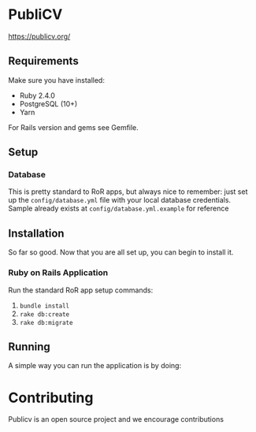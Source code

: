 # PubliCV
https://publicv.org/

## Requirements

Make sure you have installed:

* Ruby 2.4.0
* PostgreSQL (10+)
* Yarn

For Rails version and gems see Gemfile.

## Setup

### Database
This is pretty standard to RoR apps, but always nice to remember: just set up the `config/database.yml` file with your local database credentials. Sample already exists at `config/database.yml.example` for reference

## Installation

So far so good. Now that you are all set up, you can begin to install it.

### Ruby on Rails Application

Run the standard RoR app setup commands:

1. `bundle install`
2. `rake db:create`
3. `rake db:migrate`

## Running

A simple way you can run the application is by doing:

# Contributing

Publicv is an open source project and we encourage contributions
